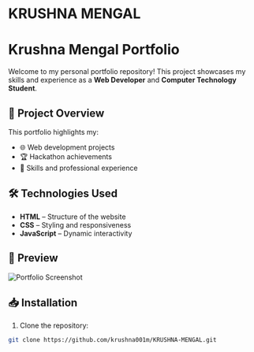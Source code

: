 # KRUSHNA MENGAL
# Krushna Mengal Portfolio

Welcome to my personal portfolio repository! This project showcases my skills and experience as a **Web Developer** and **Computer Technology Student**.

## 🚀 Project Overview
This portfolio highlights my:
- 🌐 Web development projects  
- 🏆 Hackathon achievements  
- 📜 Skills and professional experience  

## 🛠️ Technologies Used
- **HTML** – Structure of the website  
- **CSS** – Styling and responsiveness  
- **JavaScript** – Dynamic interactivity  

## 📸 Preview
![Portfolio Screenshot](.)

## 📥 Installation
1. Clone the repository:  
```bash
git clone https://github.com/krushna001m/KRUSHNA-MENGAL.git
